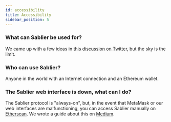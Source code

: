 ```yaml
---
id: accessibility
title: Accessibility
sidebar_position: 5
---
```


### What can Sablier be used for?

We came up with a few ideas in [this discussion on Twitter](https://twitter.com/Sablier/status/1205533344886411264), but
the sky is the limit.

### Who can use Sablier?

Anyone in the world with an Internet connection and an Ethereum wallet.

### The Sablier web interface is down, what can I do?

The Sablier protocol is "always-on", but, in the event that MetaMask or our web interfaces are malfunctioning, you can
access Sablier manually on [Etherscan](https://etherscan.io/address/0xcd18eaa163733da39c232722cbc4e8940b1d8888). We
wrote a guide about this on [Medium](https://medium.com/sablier/operating-the-sablier-protocol-manually-e6569092c533).

